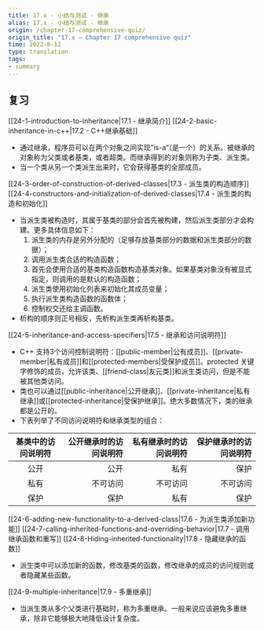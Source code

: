 ```yaml
---
title: 17.x - 小结与测试 - 继承
alias: 17.x - 小结与测试 - 继承
origin: /chapter-17-comprehensive-quiz/
origin_title: "17.x — Chapter 17 comprehensive quiz"
time: 2022-8-12
type: translation
tags:
- summary
---
```


## 复习

[[24-1-introduction-to-inheritance|17.1 - 继承简介]]
[[24-2-basic-inheritance-in-c++|17.2 - C++继承基础]]

- 通过继承，程序员可以在两个对象之间实现”is-a“（是一个）的关系。被继承的对象称为父类或者基类，或者超类。而继承得到的对象则称为子类、派生类。
- 当一个类从另一个类派生出来时，它会获得基类的全部成员。

[[24-3-order-of-construction-of-derived-classes|17.3 - 派生类的构造顺序]]
[[24-4-constructors-and-initialization-of-derived-classes|17.4 - 派生类的构造和初始化]]

- 当派生类被构造时，其属于基类的部分会首先被构建，然后派生类部分才会构建。更多具体信息如下：
	1.  派生类的内存是另外分配的（足够存放基类部分的数据和派生类部分的数据）；
	2.  调用派生类合适的构造函数；
	3.  首先会使用合适的基类构造函数构造基类对象。如果基类对象没有被显式指定，则调用的是默认的构造函数；
	4.  派生类使用初始化列表来初始化其成员变量；
	5.  执行派生类构造函数的函数体；
	6.  控制权交还给主调函数。
- 析构的顺序则正号相反，先析构派生类再析构基类。

[[24-5-inheritance-and-access-specifiers|17.5 - 继承和访问说明符]]

- C++ 支持3个访问控制说明符：[[public-member|公有成员]]、[[private-member|私有成员]]和[[protected-members|受保护成员]]。protected 关键字修饰的成员，允许该类、[[friend-class|友元类]]和派生类访问，但是不能被其他类访问。
- 类也可以通过[[public-inheritance|公开继承]]、[[private-inheritance|私有继承]]或[[protected-inheritance|受保护继承]]。绝大多数情况下，类的继承都是公开的。
- 下表列举了不同访问说明符和继承类型的组合：

|基类中的访问说明符	|公开继承时的访问说明符|私有继承时的访问说明符|保护继承时的访问说明符|
|:----:|----:|----:|----:|
|公开|	公开	|私有	|保护|
|私有|	不可访问|	不可访问|	不可访问|
|保护|	保护|	私有|	保护|

[[24-6-adding-new-functionality-to-a-derived-class|17.6 - 为派生类添加新功能]]
[[24-7-calling-inherited-functions-and-overriding-behavior|17.7 - 调用继承函数和重写]]
[[24-8-Hiding-inherited-functionality|17.8 - 隐藏继承的函数]]

- 派生类中可以添加新的函数，修改基类的函数，修改继承的成员的访问规则或者隐藏某些函数。

[[24-9-multiple-inheritance|17.9 - 多重继承]]

- 当派生类从多个父类进行基础时，称为多重继承。一般来说应该避免多重继承，除非它能够极大地降低设计复杂度。
